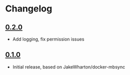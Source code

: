 # Changelog

## [0.2.0]

- Add logging, fix permission issues

## [0.1.0]

- Initial release, based on JakeWharton/docker-mbsync

[0.2.0]: https://github.com/paour/docker-gyb/releases/tag/0.2.0
[0.1.0]: https://github.com/paour/docker-gyb/releases/tag/0.1.0
